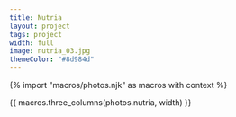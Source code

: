 ```yaml
---
title: Nutria
layout: project
tags: project
width: full
image: nutria_03.jpg
themeColor: "#8d984d"
---
```


{% import "macros/photos.njk" as macros with context %}

{{ macros.three_columns(photos.nutria, width) }}
